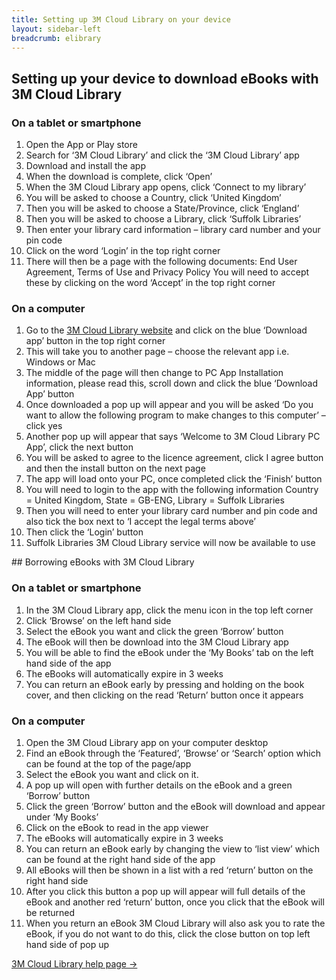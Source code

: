 ```yaml
---
title: Setting up 3M Cloud Library on your device
layout: sidebar-left
breadcrumb: elibrary
---
```

## Setting up your device to download eBooks with 3M Cloud Library

### On a tablet or smartphone

1. Open the App or Play store
2. Search for ‘3M Cloud Library’ and click the ‘3M Cloud Library’ app
3. Download and install the app
4. When the download is complete, click ‘Open’
5. When the 3M Cloud Library app opens, click ‘Connect to my library’
6. You will be asked to choose a Country, click ‘United Kingdom’
7. Then you will be asked to choose a State/Province, click ‘England’
8. Then you will be asked to choose a Library, click ‘Suffolk Libraries’
9. Then enter your library card information – library card number and your pin code
10. Click on the word ‘Login’ in the top right corner
11. There will then be a page with the following documents: End User Agreement, Terms of Use and Privacy Policy You will need to accept these by clicking on the word ‘Accept’ in the top right corner

### On a computer

1. Go to the [3M Cloud Library website](http://ebook.3m.com/library/suffolk/featured) and click on the blue ‘Download app’ button in the top right corner
2. This will take you to another page – choose the relevant app i.e. Windows or Mac
3. The middle of the page will then change to PC App Installation information, please read this, scroll down and click the blue ‘Download App’ button
4. Once downloaded a pop up will appear and you will be asked ‘Do you want to allow the following program to make changes to this computer’ – click yes
5. Another pop up will appear that says ‘Welcome to 3M Cloud Library PC App’, click the next button
6. You will be asked to agree to the licence agreement, click I agree button and then the install button on the next page
7. The app will load onto your PC, once completed click the ‘Finish’ button
8. You will need to login to the app with the following information Country = United Kingdom, State = GB-ENG, Library = Suffolk Libraries
9. Then you will need to enter your library card number and pin code and also tick the box next to ‘I accept the legal terms above’
10. Then click the ‘Login’ button
11. Suffolk Libraries 3M Cloud Library service will now be available to use

## Borrowing eBooks with 3M Cloud Library

### On a tablet or smartphone

1. In the 3M Cloud Library app, click the menu icon in the top left corner
2. Click ‘Browse’ on the left hand side
3. Select the eBook you want and click the green ‘Borrow’ button
4. The eBook will then be download into the 3M Cloud Library app
5. You will be able to find the eBook under the ‘My Books’ tab on the left hand side of the app
6. The eBooks will automatically expire in 3 weeks
7. You can return an eBook early by pressing and holding on the book cover, and then clicking on the read ‘Return’ button once it appears

### On a computer

1. Open the 3M Cloud Library app on your computer desktop
2. Find an eBook through the ‘Featured’, ‘Browse’ or ‘Search’ option which can be found at the top of the page/app
3. Select the eBook you want and click on it.
4. A pop up will open with further details on the eBook and a green ‘Borrow’ button
5. Click the green ‘Borrow’ button and the eBook will download and appear under ‘My Books’
6. Click on the eBook to read in the app viewer
7. The eBooks will automatically expire in 3 weeks
8. You can return an eBook early by changing the view to ‘list view’ which can be found at the right hand side of the app
9. All eBooks will then be shown in a list with a red ‘return’ button on the right hand side
10. After you click this button a pop up will appear will full details of the eBook and another red ‘return’ button, once you click that the eBook will be returned
11. When you return an eBook 3M Cloud Library will also ask you to rate the eBook, if you do not want to do this, click the close button on top left hand side of pop up

[3M Cloud Library help page →](http://www.3m.com/us/library/eBook/support.html)
